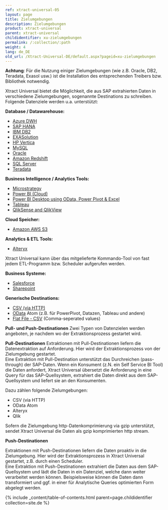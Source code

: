 ```yaml
---
ref: xtract-universal-05
layout: page
title: Zielumgebungen
description: Zielumgebungen
product: xtract-universal
parent: xtract-universal
childidentifier: xu-zielumgebungen
permalink: /:collection/:path
weight: 4
lang: de_DE
old_url: /Xtract-Universal-DE/default.aspx?pageid=xu-zielumgebungen
---
```


**Achtung**: Für die Nutzung einiger Zielumgebungen (wie z.B. Oracle, DB2, Teradata, Exasol usw.) ist die Installation des entsprechenden Treibers bzw. Bibliothek notwendig. 
              
Xtract Universal bietet die Möglichkeit, die aus SAP extrahierten Daten in verschiedene Zielumgebungen, sogenannte Destinations zu schreiben. Folgende Datenziele werden u.a. unterstützt:

**Database / Datawarehouse:**          
- [Azure DWH](./xu-zielumgebungen/azure_dwh) 
- [SAP HANA](./xu-zielumgebungen/hana) 
- [IBM DB2](./xu-zielumgebungen/ibm-db2) 
- [EXASolution](./xu-zielumgebungen/exasol) 
- [HP Vertica](./xu-zielumgebungen/vertica) 
- [MySQL](./xu-zielumgebungen/mysql) 
- [Oracle](./xu-zielumgebungen/oracle) 
- [Amazon Redshift](./xu-zielumgebungen/redshift) 
- [SQL Server](./xu-zielumgebungen/microsoft-sql-server) 
- [Teradata](./xu-zielumgebungen/teradata) 

**Business Intelligence / Analytics Tools:**
- [Microstrategy](./xu-zielumgebungen/microstrategy)
- [Power BI (Cloud)](./xu-zielumgebungen/powerbi_cloud) 
- [Power BI Desktop using OData, Power Pivot & Excel](./xu-zielumgebungen/power_bi_desktop) 
- [Tableau](./xu-zielumgebungen/tableau) 
- [QlikSense and QlikView](./xu-zielumgebungen/qlik)  

**Cloud Speicher:**
- [Amazon AWS S3](./xu-zielumgebungen/amazon_aws_s3)

**Analytics & ETL Tools:**
- [Alteryx](./xu-zielumgebungen/alteryx-de) 

Xtract Universal kann über das mitgelieferte Kommando-Tool von fast jedem ETL-Programm bzw. Scheduler aufgerufen werden. 

**Business Systeme:**
- [Salesforce](./xu-zielumgebungen/salesforce) 
- [Sharepoint](./xu-zielumgebungen/sharepoint) 

**Generische Destinations:**
- [CSV (via HTTP)](./xu-zielumgebungen/csv-via-http) 
- [OData](./xu-zielumgebungen/odata-atom)  Atom (z.B. für PowerPivot, Datazen, Tableau und andere)    
- [Flat File - CSV](./xu-zielumgebungen/zielumgebungen) (Comma-seperated values)
            
**Pull- und Push-Destinationen**
Zwei Typen von Datenzielen werden angeboten, je nachdem wo der Extraktionsprozess gestartet wird. 

**Pull-Destinationen**
Extraktionen mit Pull-Destinationen liefern die Datenextraktion auf Anforderung. Hier wird der Extraktionsprozess von der Zielumgebung gestartet. <br>
Eine Extraktion mit  Pull-Destination unterstützt das Durchreichen (pass-through) der SAP-Daten. Wenn ein Konsument (z.N. ein  Self Service BI Tool) die Daten anfordert, 
Xtract Universal übersetzt die Anforderung in eine Query für das SAP-Quellsystem, extrahiert die Daten direkt aus dem SAP-Quellsystem und liefert sie an den Konsumenten.

Dazu zählen folgende Zielumgebungen: 
- CSV (via HTTP)
- OData Atom  
- Alteryx
- Qlik

Sofern die Zielumgebung http-Datenkomprimierung via gzip unterstützt, sendet Xtract Universal die Daten als gzip komprimierten http stream.

**Push-Destinationen**

Extraktionen mit Push-Destinationen liefern die Daten proaktiv in die Zielumgebung. Hier wird der Extraktionsprozess in Xtract Universal gestartet, z.B. durch einen Scheduler.<br>
Eine Extraktion mit Push-Destinationen extrahiert die Daten aus dem SAP-Quellsystem und lädt die Daten in ein Datenziel, welche dann weiter verarbeitet werden können. Beispielsweise können die Daten dann transformiert und ggf. in einer für Analytische Queries optimierten Form abgelegt werden.


{% include _content/table-of-contents.html parent=page.childidentifier collection=site.de %}
